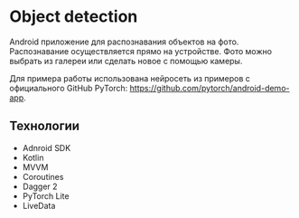 # Object detection

Android приложение для распознавания объектов на фото. Распознавание осуществляется прямо на устройстве. Фото можно выбрать из галереи или сделать новое с помощью камеры.

Для примера работы использована нейросеть из примеров с официального GitHub PyTorch: https://github.com/pytorch/android-demo-app.

## Технологии

* Adnroid SDK
* Kotlin
* MVVM
* Coroutines
* Dagger 2
* PyTorch Lite
* LiveData
